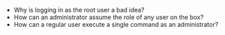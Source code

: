 - Why is logging in as the root user a bad idea?
- How can an administrator assume the role of any user on the box?
- How can a regular user execute a single command as an administrator?
